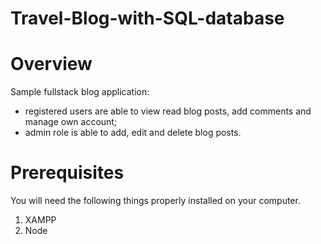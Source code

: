 # Travel-Blog-with-SQL-database

# Overview
Sample fullstack blog application: 

- registered users are able to view read blog posts, add comments and manage own account; 
- admin role is able to add, edit and delete blog posts.

# Prerequisites
You will need the following things properly installed on your computer.

1. XAMPP
2. Node

